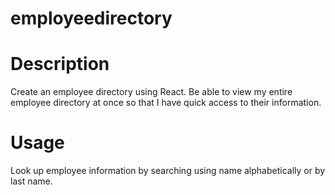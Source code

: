 # employeedirectory

# Description
Create an employee directory using React. Be able to view my entire employee directory at once so that I have quick access to their information.

# Usage
Look up employee information by searching using name alphabetically or by last name.